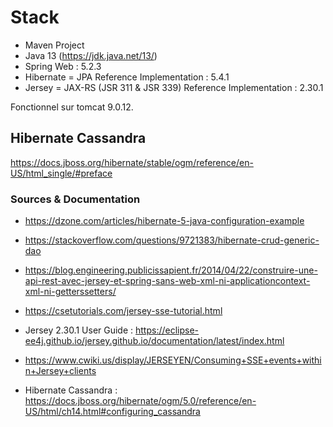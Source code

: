 # Stack

- Maven Project
- Java 13 (https://jdk.java.net/13/)
- Spring Web : 5.2.3
- Hibernate = JPA Reference Implementation : 5.4.1
- Jersey = JAX-RS (JSR 311 & JSR 339) Reference Implementation : 2.30.1

Fonctionnel sur tomcat 9.0.12.
	
## Hibernate Cassandra

https://docs.jboss.org/hibernate/stable/ogm/reference/en-US/html_single/#preface

	
	
### Sources & Documentation

- https://dzone.com/articles/hibernate-5-java-configuration-example
- https://stackoverflow.com/questions/9721383/hibernate-crud-generic-dao
- https://blog.engineering.publicissapient.fr/2014/04/22/construire-une-api-rest-avec-jersey-et-spring-sans-web-xml-ni-applicationcontext-xml-ni-getterssetters/
- https://csetutorials.com/jersey-sse-tutorial.html

- Jersey 2.30.1 User Guide : https://eclipse-ee4j.github.io/jersey.github.io/documentation/latest/index.html

- https://www.cwiki.us/display/JERSEYEN/Consuming+SSE+events+within+Jersey+clients

- Hibernate Cassandra : https://docs.jboss.org/hibernate/ogm/5.0/reference/en-US/html/ch14.html#configuring_cassandra
